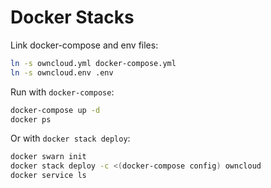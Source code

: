 # Docker Stacks

Link docker-compose and env files:
```bash
ln -s owncloud.yml docker-compose.yml
ln -s owncloud.env .env
```

Run with `docker-compose`:
```bash
docker-compose up -d
docker ps
```

Or with `docker stack deploy`:
```bash
docker swarn init
docker stack deploy -c <(docker-compose config) owncloud
docker service ls
```
